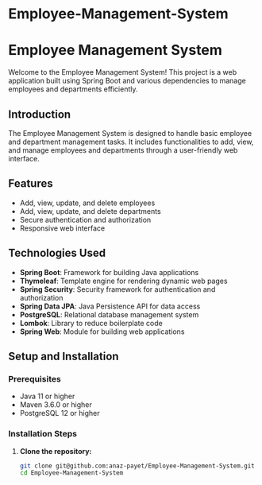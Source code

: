 # Employee-Management-System
# Employee Management System

Welcome to the Employee Management System! This project is a web application built using Spring Boot and various dependencies to manage employees and departments efficiently.


## Introduction
The Employee Management System is designed to handle basic employee and department management tasks. It includes functionalities to add, view, and manage employees and departments through a user-friendly web interface.

## Features
- Add, view, update, and delete employees
- Add, view, update, and delete departments
- Secure authentication and authorization
- Responsive web interface

## Technologies Used
- **Spring Boot**: Framework for building Java applications
- **Thymeleaf**: Template engine for rendering dynamic web pages
- **Spring Security**: Security framework for authentication and authorization
- **Spring Data JPA**: Java Persistence API for data access
- **PostgreSQL**: Relational database management system
- **Lombok**: Library to reduce boilerplate code
- **Spring Web**: Module for building web applications

## Setup and Installation

### Prerequisites
- Java 11 or higher
- Maven 3.6.0 or higher
- PostgreSQL 12 or higher

### Installation Steps

1. **Clone the repository:**
   ```bash
   git clone git@github.com:anaz-payet/Employee-Management-System.git
   cd Employee-Management-System

